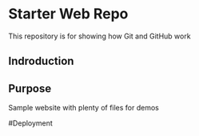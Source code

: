 # Starter Web Repo

This repository is for showing how Git and GitHub work

## Indroduction

## Purpose

Sample website with plenty of files for demos

#Deployment